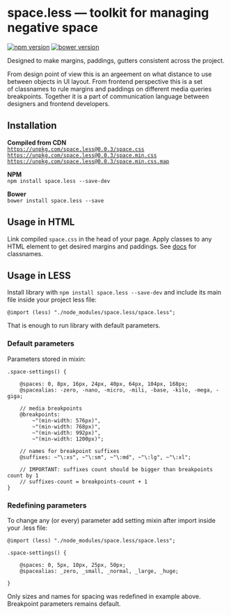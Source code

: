 # space.less — toolkit for managing negative space

[![npm version](https://badge.fury.io/js/space.less.svg)](http://badge.fury.io/js/space.less)
[![bower version](https://badge.fury.io/bo/space.less.svg)](http://badge.fury.io/bo/space.less)

Designed to make margins, paddings, gutters consistent across the project.

From design point of view this is an argeement on what distance to use between objects in UI layout.
From frontend perspective this is a set of classnames to rule margins and paddings on different media queries breakpoints.
Together it is a part of communication language between designers and frontend developers.

## Installation

**Compiled from CDN**  
[`https://unpkg.com/space.less@0.0.3/space.css`](https://unpkg.com/space.less@0.0.3/space.css)  
[`https://unpkg.com/space.less@0.0.3/space.min.css`](https://unpkg.com/space.less@0.0.3/space.min.css)  
[`https://unpkg.com/space.less@0.0.3/space.min.css.map`](https://unpkg.com/space.less@0.0.3/space.min.css.map)

**NPM**  
`npm install space.less --save-dev`

**Bower**  
`bower install space.less --save`

## Usage in HTML

Link compiled `space.css` in the head of your page.
Apply classes to any HTML element to get desired margins and paddings.
See [docs](http://paulradzkov.github.io/space.less/) for classnames.

## Usage in LESS

Install library with `npm install space.less --save-dev` and include its main file inside your project less file:

```less
@import (less) "./node_modules/space.less/space.less";
```

That is enough to run library with default parameters.

### Default parameters

Parameters stored in mixin:

```less
.space-settings() {

    @spaces: 0, 8px, 16px, 24px, 40px, 64px, 104px, 168px;
    @spacealias: -zero, -nano, -micro, -mili, -base, -kilo, -mega, -giga;

    // media breakpoints
    @breakpoints:
        ~"(min-width: 576px)",
        ~"(min-width: 768px)",
        ~"(min-width: 992px)",
        ~"(min-width: 1200px)";

    // names for breakpoint suffixes
    @suffixes: ~"\:xs", ~"\:sm", ~"\:md", ~"\:lg", ~"\:xl";

    // IMPORTANT: suffixes count should be bigger than breakpoints count by 1
    // suffixes-count = breakpoints-count + 1
}
```

### Redefining parameters

To change any (or every) parameter add setting mixin after import inside your .less file:

```less
@import (less) "./node_modules/space.less/space.less";

.space-settings() {

    @spaces: 0, 5px, 10px, 25px, 50px;
    @spacealias: _zero, _small, _normal, _large, _huge;

}
```

Only sizes and names for spacing was redefined in example above. Breakpoint parameters remains default.
